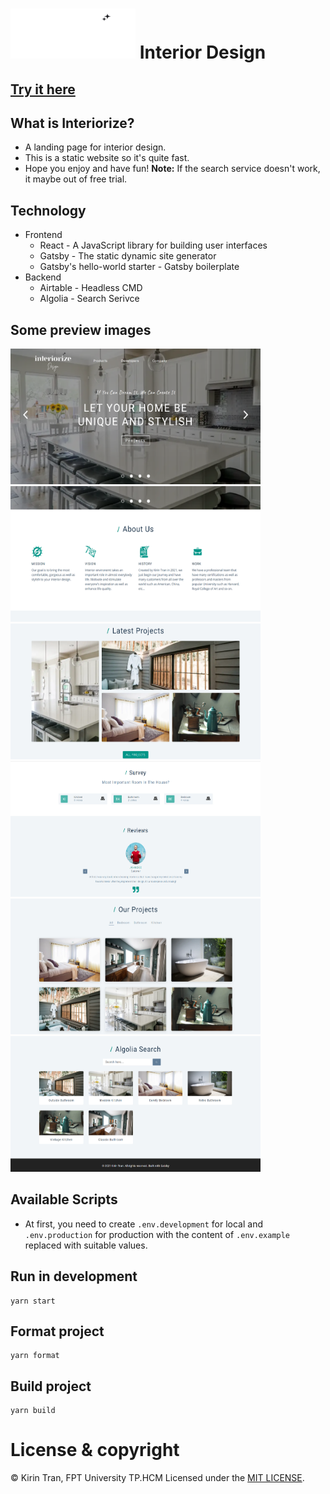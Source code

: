# <img src="./docs/images/favicon.png" width="200" height="80" /> Interior Design

## [Try it here](https://interiorize.netlify.app)

## What is Interiorize?
- A landing page for interior design.
- This is a static website so it's quite fast.
- Hope you enjoy and have fun!
**Note:** If the search service doesn't work, it maybe out of free trial.

## Technology
- Frontend
  - React - A JavaScript library for building user interfaces
  - Gatsby - The static dynamic site generator
  - Gatsby's hello-world starter - Gatsby boilerplate
- Backend
  - Airtable - Headless CMD
  - Algolia - Search Serivce

## Some preview images
<img src="./docs/images/hero.png" width="400" height="217" />&nbsp;<img src="./docs/images/about.png" width="400" height="217" />
<img src="./docs/images/latest-projects.png" width="400" height="217" />&nbsp;<img src="./docs/images/survey-reviews.png" width="400" height="217" />
<img src="./docs/images/projects.png" width="400" height="217" />&nbsp;<img src="./docs/images/algolia-search.png" width="400" height="217" />

## Available Scripts
- At first, you need to create `.env.development` for local and `.env.production` for production with the content of `.env.example` replaced with suitable values.

## Run in development
```
yarn start
```

## Format project
```
yarn format
```

## Build project
```
yarn build
```
# License & copyright

© Kirin Tran, FPT University TP.HCM
Licensed under the [MIT LICENSE](LICENSE).